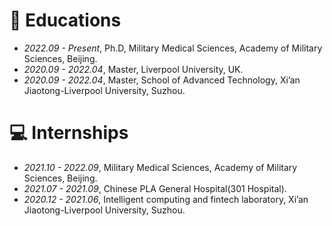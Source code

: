 
# 📖 Educations
- *2022.09 - Present*, Ph.D, Military Medical Sciences, Academy of Military Sciences, Beijing.
- *2020.09 - 2022.04*, Master, Liverpool University, UK.
- *2020.09 - 2022.04*, Master, School of Advanced Technology, Xi’an Jiaotong-Liverpool University, Suzhou.


# 💻 Internships
- *2021.10 - 2022.09*, Military Medical Sciences, Academy of Military Sciences, Beijing.
- *2021.07 - 2021.09*, Chinese PLA General Hospital(301 Hospital).
- *2020.12 - 2021.06*, Intelligent computing and fintech laboratory, Xi’an Jiaotong-Liverpool University, Suzhou.
